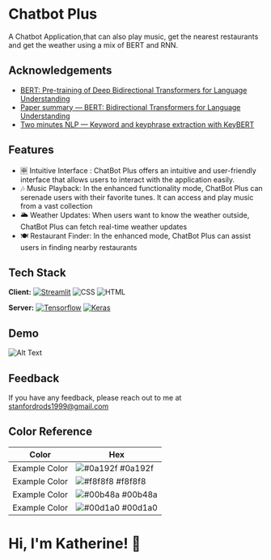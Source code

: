 
# Chatbot Plus 

A Chatbot Application,that can also play music, get the nearest restaurants and get the weather using a mix of BERT and RNN.




## Acknowledgements

 - [BERT: Pre-training of Deep Bidirectional Transformers for Language Understanding](https://doi.org/10.48550/arXiv.1810.04805)
 - [Paper summary — BERT: Bidirectional Transformers for Language Understanding](https://medium.com/analytics-vidhya/paper-summary-bert-pre-training-of-deep-bidirectional-transformers-for-language-understanding-861456fed1f9)
 - [Two minutes NLP — Keyword and keyphrase extraction with KeyBERT](https://medium.com/nlplanet/two-minutes-nlp-keyword-and-keyphrase-extraction-with-keybert-a9994b06a83)

## Features

- :u7533: Intuitive Interface : ChatBot Plus offers an intuitive and user-friendly interface that allows users to interact with the application easily. 
- :notes: Music Playback: In the enhanced functionality mode, ChatBot Plus can serenade users with their favorite tunes. It can access and play music from a vast collection
- :sun_behind_large_cloud: Weather Updates: When users want to know the weather outside, ChatBot Plus can fetch real-time weather updates
- :plate_with_cutlery: Restaurant Finder: In the enhanced mode, ChatBot Plus can assist users in finding nearby restaurants

## Tech Stack

**Client:** [![Streamlit](https://img.shields.io/badge/Streamlit-FF4B4B?style=for-the-badge&logo=Streamlit&logoColor=white)](https://streamlit.io) ![CSS](https://img.shields.io/badge/CSS3-1572B6?style=for-the-badge&logo=css3&logoColor=white)
![HTML](https://img.shields.io/badge/HTML5-E34F26?style=for-the-badge&logo=html5&logoColor=white)

**Server:** [![Tensorflow](https://img.shields.io/badge/TensorFlow-FF6F00?style=for-the-badge&logo=tensorflow&logoColor=white)](https://www.tensorflow.org) [![Keras](https://img.shields.io/badge/Keras-FF0000?style=for-the-badge&logo=keras&logoColor=white)](https://keras.io/)


## Demo

![Alt Text](https://media.giphy.com/media/v1.Y2lkPTc5MGI3NjExNHRzZzQyMjQ1NDY1b3FvNzFqY2l0MDYybnN5bGhuYzR3eTY3Z2xwMCZlcD12MV9pbnRlcm5hbF9naWZfYnlfaWQmY3Q9Zw/OK6QudjWvEVw5gtknE/giphy.gif)


## Feedback

If you have any feedback, please reach out to me at stanfordrods1999@gmail.com



## Color Reference

| Color             | Hex                                                                |
| ----------------- | ------------------------------------------------------------------ |
| Example Color | ![#0a192f](https://via.placeholder.com/10/0a192f?text=+) #0a192f |
| Example Color | ![#f8f8f8](https://via.placeholder.com/10/f8f8f8?text=+) #f8f8f8 |
| Example Color | ![#00b48a](https://via.placeholder.com/10/00b48a?text=+) #00b48a |
| Example Color | ![#00d1a0](https://via.placeholder.com/10/00b48a?text=+) #00d1a0 |



# Hi, I'm Katherine! 👋
